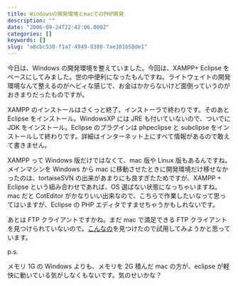 ```yaml
---
title: Windowsの開発環境とmacでのPHP開発
description: ""
date: "2006-09-24T22:42:06.000Z"
categories: []
keywords: []
slug: "a8cbc530-f1a7-4949-8380-7ae301b58de1"
---
```


今日は、Windows の開発環境を整えていました。今回は、XAMPP+ Eclipse をベースにしてみました。世の中便利になったもんですね。ライトウェイトの開発環境なんて整えるのがヘビィな感じで、お金はかからないけど面倒っていうのがおきまりだったものですが。

XAMPP のインストールはさくっと終了。インストーラで終わりです。そのあと Eclipse をインストール。WindowsXP には JRE も付いていないので、ついでに JDK をインストール。Eclipse のプラグインは phpeclipse と subclipse をインストールして終わりです。詳細はインターネット上にすべて情報があるので敢えて書きません。

XAMPP って Windows 版だけではなくて、mac 版や Linux 版もあるんですね。メインマシンを Windows から mac に移動させたときに開発環境だけ移せなかったのは、tortaiseSVN の出来があまりにも良すぎたためですが、XAMPP + Eclipse という組み合わせであれば、OS 選ばない状態になっちゃいますね。mac だと CotEditor がかなりいい出来なので、こちらで作業したいなって思ってはいますが、Eclipse の PHP エディタですませちゃうかもしれないです。

あとは FTP クライアントですかね。まだ mac で満足できる FTP クライアントを見つけられていないので。[こんなの](http://www.panic.com/jp/transmit/)を見つけたので試用してみようかと思っています。

p.s.

メモリ 1G の Windows よりも、メモリを 2G 積んだ mac の方が、eclipse が軽快に動いている気がしなくもないです。気のせいかな？
